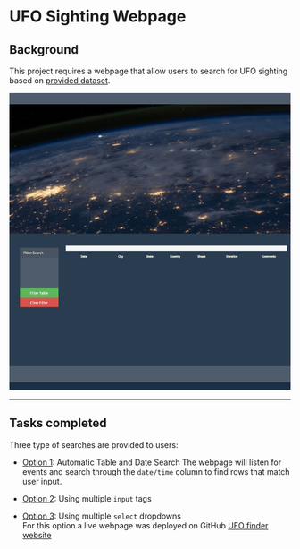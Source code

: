# UFO Sighting Webpage

## Background

This project requires a webpage that allow users to search for UFO sighting based on [provided dataset](UFO-level-1/static/js/data.js).

![UFO screen shot](static/images/webpage.gif)
<hr></hr>

## Tasks completed
Three type of searches are provided to users:
- [Option 1](UFO-Option-1-Date_input_method/static/js/app.js): Automatic Table and Date Search 
The webpage will listen for events and search through the `date/time` column to find rows that match user input. 

- [Option 2](UFO-Option-2-Input_filter_method/static/js/app.js): Using multiple `input` tags </br>

- [Option 3](UFO-Option-3-Select_filter_method/static/js/app.js): Using multiple `select` dropdowns </br>
For this option a live webpage was deployed on GitHub [UFO finder website](https://realdreammaker.github.io/javascript-challenge/)

